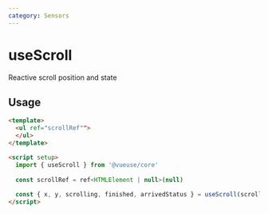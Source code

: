 ```yaml
---
category: Sensors
---
```


# useScroll

Reactive scroll position and state

## Usage

```html {16-20}
<template>
  <ul ref="scrollRef"">
  </ul>
</template>

<script setup>
  import { useScroll } from '@vueuse/core'
	
  const scrollRef = ref<HTMLElement | null>(null)
	
  const { x, y, scrolling, finished, arrivedStatus } = useScroll(scrollRef)
</script>
```
